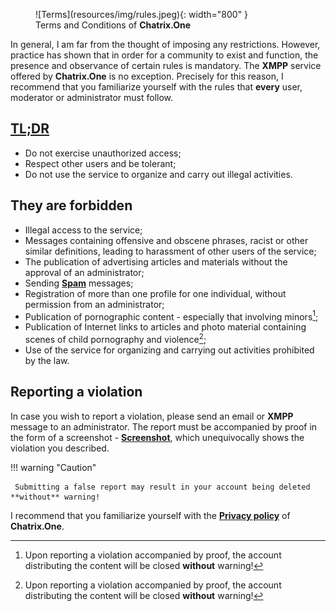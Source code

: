 <figure markdown>
   ![Terms](resources/img/rules.jpeg){: width="800" }
   <figcaption>Terms and Conditions of <b>Chatrix.One</b></figcaption>
</figure>

In general, I am far from the thought of imposing any restrictions. However, practice has shown that in order for a community to exist and function, the presence and observance of certain rules is mandatory. The **XMPP** service offered by **Chatrix.One** is no exception. Precisely for this reason, I recommend that you familiarize yourself with the rules that **every** user, moderator or administrator must follow.

## [TL;DR](https://bg.wikipedia.org/wiki/TL;DR)

- Do not exercise unauthorized access;
- Respect other users and be tolerant;
- Do not use the service to organize and carry out illegal activities.

## They are forbidden

- Illegal access to the service;
- Messages containing offensive and obscene phrases, racist or other similar definitions, leading to harassment of other users of the service;
- The publication of advertising articles and materials without the approval of an administrator;
- Sending [**Spam**](https://en.wikipedia.org/wiki/Spam) messages;
- Registration of more than one profile for one individual, without permission from an administrator;
- Publication of pornographic content - especially that involving minors[^1];
- Publication of Internet links to articles and photo material containing scenes of child pornography and violence[^1];
- Use of the service for organizing and carrying out activities prohibited by the law.

## Reporting a violation

In case you wish to report a violation, please send an email or **XMPP** message to an administrator. The report must be accompanied by proof in the form of a screenshot - [**Screenshot**](https://en.wikipedia.org/wiki/Screenshot), which unequivocally shows the violation you described.

!!! warning "Caution"

     Submitting a false report may result in your account being deleted **without** warning!

[^1]: Upon reporting a violation accompanied by proof, the account distributing the content will be closed **without** warning!

I recommend that you familiarize yourself with the [**Privacy policy**](https://docs.chatrix.one/en/поверителност/) of **Chatrix.One**.
